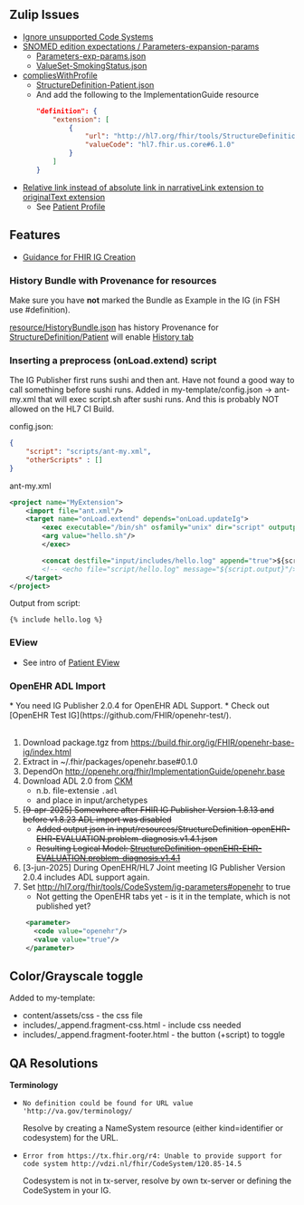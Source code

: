 
## Zulip Issues

* [Ignore unsupported Code Systems](https://chat.fhir.org/#narrow/stream/179252-IG-creation/topic/Unsupported.20code.20systems.20ignore)
* [SNOMED edition expectations / Parameters-expansion-params](https://chat.fhir.org/#narrow/channel/179252-IG-creation/topic/SNOMED.20edition.20expectations)
    * [Parameters-exp-params.json](Parameters-exp-params.html)
    * [ValueSet-SmokingStatus.json](ValueSet-SmokingStatus.html)
* [compliesWithProfile](https://chat.fhir.org/#narrow/channel/179252-IG-creation/topic/compliesWithProfile.20issue)
    * [StructureDefinition-Patient.json](StructureDefinition-Patient.html)
    * And add the following to the ImplementationGuide resource
        ```json
        "definition": {
            "extension": [
                {
                    "url": "http://hl7.org/fhir/tools/StructureDefinition/ig-link-dependency",
                    "valueCode": "hl7.fhir.us.core#6.1.0"
                }
            ]
        }
        ```
* [Relative link instead of absolute link in narrativeLink extension to originalText extension](https://github.com/HL7/fhir-ig-publisher/issues/898#issuecomment-2715782606)
    * See [Patient Profile](StructureDefinition-Patient-definitions.html#key_Patient.extension:originalText)

## Features

* [Guidance for FHIR IG Creation](https://build.fhir.org/ig/FHIR/ig-guidance/)

### History Bundle with Provenance for resources

Make sure you have **not** marked the Bundle as Example in the IG (in FSH use #definition).

[resource/HistoryBundle.json](Bundle-hx.json.html) has history Provenance for [StructureDefinition/Patient](StructureDefinition-Patient.html)
will enable [History tab](StructureDefinition-Patient.profile.history.html)

### Inserting a preprocess (onLoad.extend) script

The IG Publisher first runs sushi and then ant.
Have not found a good way to call something before sushi runs.
Added in my-template/config.json -> ant-my.xml that will exec script.sh after sushi runs.
And this is probably NOT allowed on the HL7 CI Build.

config.json:
```json
{
	"script": "scripts/ant-my.xml",
	"otherScripts" : []
}
```

ant-my.xml
```xml
<project name="MyExtension">
    <import file="ant.xml"/>
    <target name="onLoad.extend" depends="onLoad.updateIg">
        <exec executable="/bin/sh" osfamily="unix" dir="script" outputproperty="script.output">
        <arg value="hello.sh"/>
        </exec>

        <concat destfile="input/includes/hello.log" append="true">${script.output}</concat>
        <!-- <echo file="script/hello.log" message="${script.output}"/> -->
    </target>
</project>
```

Output from script:
```
{% include hello.log %}
```

### EView

* See intro of [Patient EView](StructureDefinition-Patient.html)

### OpenEHR ADL Import
 
<div class="dragon" markdown="1">
* You need IG Publisher 2.0.4 for OpenEHR ADL Support.
* Check out [OpenEHR Test IG](https://github.com/FHIR/openehr-test/).
</div>
<br/>

1. Download package.tgz from https://build.fhir.org/ig/FHIR/openehr-base-ig/index.html
2. Extract in ~/.fhir/packages/openehr.base#0.1.0
3. DependOn http://openehr.org/fhir/ImplementationGuide/openehr.base
4. Download ADL 2.0 from [CKM](https://ckm.openehr.org/)
    * n.b. file-extensie `.adl`
    * and place in input/archetypes
5. ~~[9-apr-2025] Somewhere after FHIR IG Publisher Version 1.8.13 and before v1.8.23 ADL import was disabled~~
    * ~~Added output json in input/resources/StructureDefinition-openEHR-EHR-EVALUATION.problem-diagnosis.v1.4.1.json~~
    * ~~Resulting Logical Model: [StructureDefinition-openEHR-EHR-EVALUATION.problem-diagnosis.v1.4.1](StructureDefinition-openEHR-EHR-EVALUATION.problem-diagnosis.v1.4.1.html)~~
6. [3-jun-2025] During OpenEHR/HL7 Joint meeting IG Publisher Version 2.0.4 includes ADL support again.
7. Set http://hl7.org/fhir/tools/CodeSystem/ig-parameters#openehr to true
    * Not getting the OpenEHR tabs yet - is it in the template, which is not published yet?
```xml
    <parameter>
      <code value="openehr"/>
      <value value="true"/>
    </parameter>
```

## Color/Grayscale toggle

Added to my-template:
* content/assets/css - the css file
* includes/_append.fragment-css.html - include css needed
* includes/_append.fragment-footer.html - the button (+script) to toggle

## QA Resolutions

**Terminology**

* `No definition could be found for URL value 'http://va.gov/terminology/`

    Resolve by creating a NameSystem resource (either kind=identifier or codesystem) for the URL.
    

* `Error from https://tx.fhir.org/r4: Unable to provide support for code system http://vdzi.nl/fhir/CodeSystem/120.85-14.5`

    Codesystem is not in tx-server, resolve by own tx-server or defining the CodeSystem in your IG.
    